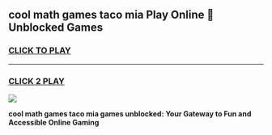 
## cool math games taco mia Play Online 👋 Unblocked Games
<h3>
<a href="https://news.freeplayer.one?title=cool_math_games_taco_mia&ref=17CMG">CLICK TO PLAY</a></h3>
<hr>

<h3>
<a href="https://news.freeplayer.one?title=cool_math_games_taco_mia&ref=17CMG">CLICK 2 PLAY</a>
  
</h3>

<a href="https://news.freeplayer.one?title=cool_math_games_taco_mia&ref=17CMG/"><img src="https://clearcache.store/games.png"></a>


**cool math games taco mia games unblocked: Your Gateway to Fun and Accessible Online Gaming**

